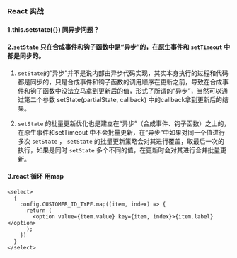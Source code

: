 ### React 实战

#### 1.this.setstate({}) 同异步问题？

#### 2.`setState` 只在合成事件和钩子函数中是“异步”的，在原生事件和 `setTimeout` 中都是同步的。

1. `setState`的“异步”并不是说内部由异步代码实现，其实本身执行的过程和代码都是同步的，只是合成事件和钩子函数的调用顺序在更新之前，导致在合成事件和钩子函数中没法立马拿到更新后的值，形式了所谓的“异步”，当然可以通过第二个参数 setState(partialState, callback) 中的callback拿到更新后的结果。

2. `setState` 的批量更新优化也是建立在“异步”（合成事件、钩子函数）之上的，在原生事件和setTimeout 中不会批量更新，在“异步”中如果对同一个值进行多次 `setState` ， `setState` 的批量更新策略会对其进行覆盖，取最后一次的执行，如果是同时 `setState` 多个不同的值，在更新时会对其进行合并批量更新。



#### 3.react 循环 用map 

```react
<select>
  {
    config.CUSTOMER_ID_TYPE.map((item, index) => {
      return (
      	<option value={item.value} key={item, index}>{item.label}</option>
      );
    })
  }
</select>
```

